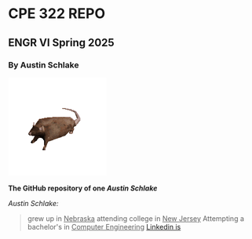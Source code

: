 # CPE 322 REPO
## ENGR VI Spring 2025
### By Austin Schlake

![](https://github.com/AnotherAnotherAustin/repotime/blob/main/rat-spinning.gif) 

**The GitHub repository of one _Austin Schlake_**

*Austin Schlake:*

> grew up in <ins>Nebraska</ins>
> attending college in <ins>New Jersey</ins>
> Attempting a bachelor's in <ins>Computer Engineering</ins>
> [Linkedin is](linkedin.com/in/austin-schlake)


